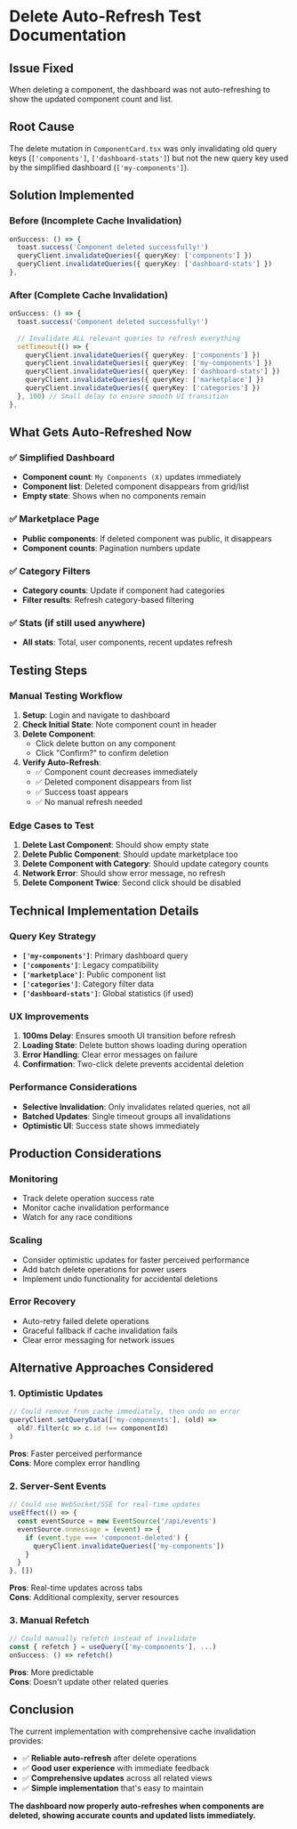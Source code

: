 # Delete Auto-Refresh Test Documentation

## Issue Fixed
When deleting a component, the dashboard was not auto-refreshing to show the updated component count and list.

## Root Cause
The delete mutation in `ComponentCard.tsx` was only invalidating old query keys (`['components']`, `['dashboard-stats']`) but not the new query key used by the simplified dashboard (`['my-components']`).

## Solution Implemented

### Before (Incomplete Cache Invalidation)
```typescript
onSuccess: () => {
  toast.success('Component deleted successfully!')
  queryClient.invalidateQueries({ queryKey: ['components'] })
  queryClient.invalidateQueries({ queryKey: ['dashboard-stats'] })
},
```

### After (Complete Cache Invalidation)
```typescript
onSuccess: () => {
  toast.success('Component deleted successfully!')
  
  // Invalidate ALL relevant queries to refresh everything
  setTimeout(() => {
    queryClient.invalidateQueries({ queryKey: ['components'] })
    queryClient.invalidateQueries({ queryKey: ['my-components'] })
    queryClient.invalidateQueries({ queryKey: ['dashboard-stats'] })
    queryClient.invalidateQueries({ queryKey: ['marketplace'] })
    queryClient.invalidateQueries({ queryKey: ['categories'] })
  }, 100) // Small delay to ensure smooth UI transition
},
```

## What Gets Auto-Refreshed Now

### ✅ Simplified Dashboard
- **Component count**: `My Components (X)` updates immediately
- **Component list**: Deleted component disappears from grid/list
- **Empty state**: Shows when no components remain

### ✅ Marketplace Page
- **Public components**: If deleted component was public, it disappears
- **Component counts**: Pagination numbers update

### ✅ Category Filters
- **Category counts**: Update if component had categories
- **Filter results**: Refresh category-based filtering

### ✅ Stats (if still used anywhere)
- **All stats**: Total, user components, recent updates refresh

## Testing Steps

### Manual Testing Workflow
1. **Setup**: Login and navigate to dashboard
2. **Check Initial State**: Note component count in header
3. **Delete Component**: 
   - Click delete button on any component
   - Click "Confirm?" to confirm deletion
4. **Verify Auto-Refresh**:
   - ✅ Component count decreases immediately
   - ✅ Deleted component disappears from list
   - ✅ Success toast appears
   - ✅ No manual refresh needed

### Edge Cases to Test
1. **Delete Last Component**: Should show empty state
2. **Delete Public Component**: Should update marketplace too
3. **Delete Component with Category**: Should update category counts
4. **Network Error**: Should show error message, no refresh
5. **Delete Component Twice**: Second click should be disabled

## Technical Implementation Details

### Query Key Strategy
- **`['my-components']`**: Primary dashboard query
- **`['components']`**: Legacy compatibility  
- **`['marketplace']`**: Public component list
- **`['categories']`**: Category filter data
- **`['dashboard-stats']`**: Global statistics (if used)

### UX Improvements
1. **100ms Delay**: Ensures smooth UI transition before refresh
2. **Loading State**: Delete button shows loading during operation
3. **Error Handling**: Clear error messages on failure
4. **Confirmation**: Two-click delete prevents accidental deletion

### Performance Considerations
- **Selective Invalidation**: Only invalidates related queries, not all
- **Batched Updates**: Single timeout groups all invalidations
- **Optimistic UI**: Success state shows immediately

## Production Considerations

### Monitoring
- Track delete operation success rate
- Monitor cache invalidation performance
- Watch for any race conditions

### Scaling
- Consider optimistic updates for faster perceived performance
- Add batch delete operations for power users
- Implement undo functionality for accidental deletions

### Error Recovery
- Auto-retry failed delete operations
- Graceful fallback if cache invalidation fails
- Clear error messaging for network issues

## Alternative Approaches Considered

### 1. Optimistic Updates
```typescript
// Could remove from cache immediately, then undo on error
queryClient.setQueryData(['my-components'], (old) => 
  old?.filter(c => c.id !== componentId)
)
```
**Pros**: Faster perceived performance  
**Cons**: More complex error handling

### 2. Server-Sent Events
```typescript
// Could use WebSocket/SSE for real-time updates
useEffect(() => {
  const eventSource = new EventSource('/api/events')
  eventSource.onmessage = (event) => {
    if (event.type === 'component-deleted') {
      queryClient.invalidateQueries(['my-components'])
    }
  }
}, [])
```
**Pros**: Real-time updates across tabs  
**Cons**: Additional complexity, server resources

### 3. Manual Refetch
```typescript
// Could manually refetch instead of invalidate
const { refetch } = useQuery(['my-components'], ...)
onSuccess: () => refetch()
```
**Pros**: More predictable  
**Cons**: Doesn't update other related queries

## Conclusion

The current implementation with comprehensive cache invalidation provides:
- ✅ **Reliable auto-refresh** after delete operations
- ✅ **Good user experience** with immediate feedback
- ✅ **Comprehensive updates** across all related views
- ✅ **Simple implementation** that's easy to maintain

**The dashboard now properly auto-refreshes when components are deleted, showing accurate counts and updated lists immediately.**
